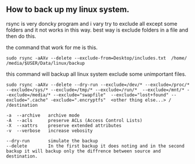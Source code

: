 ## How to back up my linux system.

rsync is very doncky program and i vary try to exclude all except some folders and it not works in this way. best way is exclude folders in a file and then do this.

the command that work for me is this.

```
sudo rsync -aAXv --delete --exclude-from=Desktop/includes.txt  /home/ /media/$USER/Data/linux/backup
```

this command will backup all linux system exclude some unimportant files.

```
sudo rsync -aAXv --delete --dry-run --exclude=/dev/* --exclude=/proc/*  --exclude=/sys/* --exclude=/tmp/* --exclude=/run/*  --exclude=/mnt/* --exclude=/media/* --exclude="swapfile"  --exclude="lost+found" --exclude=".cache" -exclude=".encryptfs"  <other thing else...> / /destination  
```

```
-a	--archive	archive mode
-A	--acls		preserve ACLs (Access Control Lists)
-X	--xattrs	preserve extended attributes
-v 	--verbose	increase vebosity

--dry-run		simulate the backup
--delete		In the first backup it does noting and in the second backup it will backup only the	diffrence between source and destination.
```